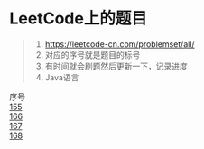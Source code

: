 # LeetCode上的题目

> 1. https://leetcode-cn.com/problemset/all/ 
> 2. 对应的序号就是题目的标号
> 3. 有时间就会刷题然后更新一下，记录进度
> 4. Java语言


序号<br>
[155](https://gitlab.com/ZoharAndroid/leetcode/blob/master/_155.java)<br>
[166](https://gitlab.com/ZoharAndroid/leetcode/blob/master/_166.java)<br>
[167](https://gitlab.com/ZoharAndroid/leetcode/blob/master/_167.java)<br>
[168](https://gitlab.com/ZoharAndroid/leetcode/blob/master/_168.java)<br>


